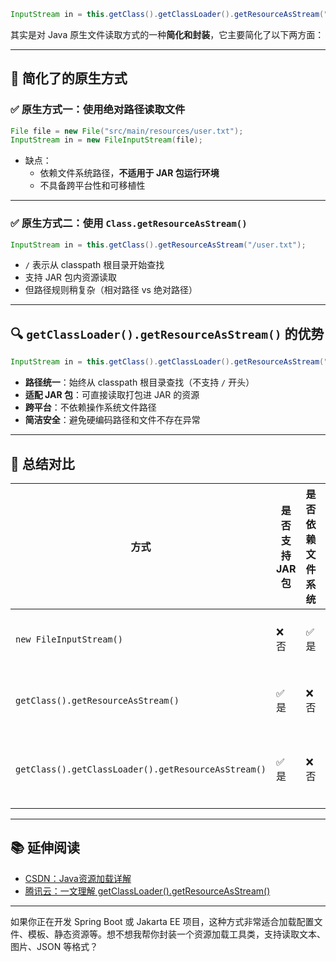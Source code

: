 

```java
InputStream in = this.getClass().getClassLoader().getResourceAsStream("user.txt");
```

其实是对 Java 原生文件读取方式的一种**简化和封装**，它主要简化了以下两方面：

---

## 🧱 简化了的原生方式

### ✅ 原生方式一：使用绝对路径读取文件

```java
File file = new File("src/main/resources/user.txt");
InputStream in = new FileInputStream(file);
```

- 缺点：
  - 依赖文件系统路径，**不适用于 JAR 包运行环境**
  - 不具备跨平台性和可移植性

---

### ✅ 原生方式二：使用 `Class.getResourceAsStream()`

```java
InputStream in = this.getClass().getResourceAsStream("/user.txt");
```

- `/` 表示从 classpath 根目录开始查找
- 支持 JAR 包内资源读取
- 但路径规则稍复杂（相对路径 vs 绝对路径）

---

## 🔍 `getClassLoader().getResourceAsStream()` 的优势

```java
InputStream in = this.getClass().getClassLoader().getResourceAsStream("user.txt");
```

- **路径统一**：始终从 classpath 根目录查找（不支持 `/` 开头）
- **适配 JAR 包**：可直接读取打包进 JAR 的资源
- **跨平台**：不依赖操作系统文件路径
- **简洁安全**：避免硬编码路径和文件不存在异常

---

## 🧠 总结对比

| 方式 | 是否支持 JAR 包 | 是否依赖文件系统 | 路径规则 | 推荐程度 |
|------|------------------|------------------|-----------|-----------|
| `new FileInputStream()` | ❌ 否 | ✅ 是 | 操作系统路径 | ❌ 不推荐 |
| `getClass().getResourceAsStream()` | ✅ 是 | ❌ 否 | 支持 `/` 表示 classpath 根 | ✅ 推荐 |
| `getClass().getClassLoader().getResourceAsStream()` | ✅ 是 | ❌ 否 | 相对 classpath 根目录，不支持 `/` | ✅✅ 强烈推荐 |

---

## 📚 延伸阅读

- [CSDN：Java资源加载详解](https://blog.csdn.net/2201_75813105/article/details/146285486)
- [腾讯云：一文理解 getClassLoader().getResourceAsStream()](https://cloud.tencent.com/developer/article/2038066)

---

如果你正在开发 Spring Boot 或 Jakarta EE 项目，这种方式非常适合加载配置文件、模板、静态资源等。想不想我帮你封装一个资源加载工具类，支持读取文本、图片、JSON 等格式？